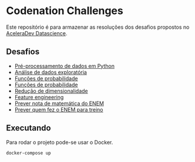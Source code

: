 # Codenation Challenges

Este repositório é para armazenar as resoluções dos desafios propostos no [AceleraDev Datascience](https://www.codenation.dev/acceleration/aceleradev-data-science/).

## Desafios

- [Pré-processamento de dados em Python](./data-science-0/main.ipynb)
- [Análise de dados exploratória](./coestatistica-1/coestatistica-1.ipynb)
- [Funções de probabilidade](./data-science-1/main.ipynb)
- [Funções de probabilidade](./data-science-2/main.ipynb)
- [Redução de dimensionalidade](./data-science-3/main.ipynb)
- [Feature engineering](./data-science-4/main.ipynb)
- [Prever nota de matemática do ENEM](./enem-2/main.ipynb)
- [Prever quem fez o ENEM para treino](./enem-4/main.ipynb)

## Executando

Para rodar o projeto pode-se usar o Docker.

```bash
docker-compose up
```

